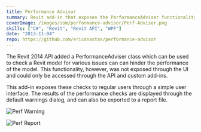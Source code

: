 ```yaml
---
title: Performance Advisor
summary: Revit add-in that exposes the PerformanceAdviser functionality in the Revit API to users
coverImage: /images/som/performance-advisor/Perf-Advisor.png
skills: ["C#", "Revit", "Revit API", "WPF"]
date: "2013-11-04"
repo: https://github.com/ericanastas/performance-advisor
---
```


The Revit 2014 API added a PerformanceAdviser class which can be used to check a Revit model for various issues can can hinder the performance of the model. This functionality, however, was not exposed through the UI and could only be accessed through the API and custom add-ins.

This add-in exposes these checks to regular users through a simple user interface. The results of the performance checks are displayed through the default warnings dialog, and can also be exported to a report file.

![Perf Warning](/images/som/performance-advisor/Perf-Warning.png)

![Perf Report](/images/som/performance-advisor/Perf-Report.png)
